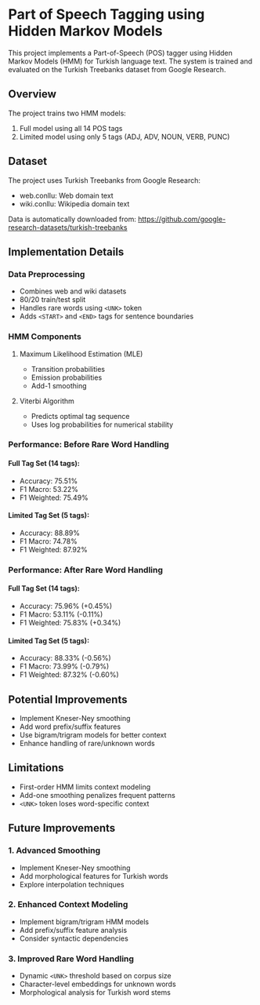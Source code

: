 # Part of Speech Tagging using Hidden Markov Models

This project implements a Part-of-Speech (POS) tagger using Hidden Markov Models (HMM) for Turkish language text. The system is trained and evaluated on the Turkish Treebanks dataset from Google Research.

## Overview

The project trains two HMM models:
1. Full model using all 14 POS tags
2. Limited model using only 5 tags (ADJ, ADV, NOUN, VERB, PUNC)


## Dataset

The project uses Turkish Treebanks from Google Research:
- web.conllu: Web domain text
- wiki.conllu: Wikipedia domain text

Data is automatically downloaded from: https://github.com/google-research-datasets/turkish-treebanks

## Implementation Details

### Data Preprocessing
- Combines web and wiki datasets
- 80/20 train/test split
- Handles rare words using `<UNK>` token
- Adds `<START>` and `<END>` tags for sentence boundaries

### HMM Components
1. Maximum Likelihood Estimation (MLE)
   - Transition probabilities
   - Emission probabilities
   - Add-1 smoothing

2. Viterbi Algorithm
   - Predicts optimal tag sequence
   - Uses log probabilities for numerical stability

### Performance: Before Rare Word Handling
####  Full Tag Set (14 tags):
- Accuracy: 75.51%
- F1 Macro: 53.22%
- F1 Weighted: 75.49%
#### Limited Tag Set (5 tags):
- Accuracy: 88.89%
- F1 Macro: 74.78%
- F1 Weighted: 87.92%

### Performance: After Rare Word Handling
#### Full Tag Set (14 tags):
- Accuracy: 75.96% (+0.45%)
- F1 Macro: 53.11% (-0.11%)
- F1 Weighted: 75.83% (+0.34%)
#### Limited Tag Set (5 tags):
- Accuracy: 88.33% (-0.56%)
- F1 Macro: 73.99% (-0.79%)
- F1 Weighted: 87.32% (-0.60%)

## Potential Improvements
- Implement Kneser-Ney smoothing
- Add word prefix/suffix features
- Use bigram/trigram models for better context
- Enhance handling of rare/unknown words

## Limitations
- First-order HMM limits context modeling
- Add-one smoothing penalizes frequent patterns
- `<UNK>` token loses word-specific context

## Future Improvements

### 1. Advanced Smoothing
- Implement Kneser-Ney smoothing
- Add morphological features for Turkish words
- Explore interpolation techniques

### 2. Enhanced Context Modeling
- Implement bigram/trigram HMM models
- Add prefix/suffix feature analysis
- Consider syntactic dependencies

### 3. Improved Rare Word Handling
- Dynamic `<UNK>` threshold based on corpus size
- Character-level embeddings for unknown words
- Morphological analysis for Turkish word stems